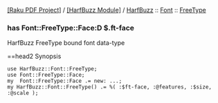 [[Raku PDF Project]](https://pdf-raku.github.io)
 / [[HarfBuzz Module]](https://pdf-raku.github.io/HarfBuzz-raku)
 / [HarfBuzz](https://pdf-raku.github.io/HarfBuzz-raku/HarfBuzz)
 :: [Font](https://pdf-raku.github.io/HarfBuzz-raku/HarfBuzz/Font)
 :: [FreeType](https://pdf-raku.github.io/HarfBuzz-raku/HarfBuzz/Font/FreeType)

### has Font::FreeType::Face:D $.ft-face

HarfBuzz FreeType bound font data-type

==head2 Synopsis

    use HarfBuzz::Font::FreeType;
    use Font::FreeType::Face;
    my  Font::FreeType::Face .= new: ...;
    my HarfBuzz::Font::FreeType() .= %( :$ft-face, :@features, :$size, :@scale );

